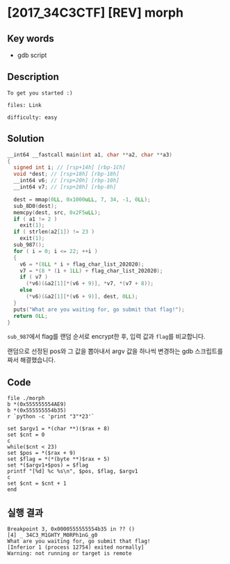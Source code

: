 # [2017_34C3CTF] \[REV] morph

## Key words

* gdb script

## Description

```
To get you started :)

files: Link

difficulty: easy
```

## Solution

```c
__int64 __fastcall main(int a1, char **a2, char **a3)
{
  signed int i; // [rsp+14h] [rbp-1Ch]
  void *dest; // [rsp+18h] [rbp-18h]
  __int64 v6; // [rsp+20h] [rbp-10h]
  __int64 v7; // [rsp+28h] [rbp-8h]

  dest = mmap(0LL, 0x1000uLL, 7, 34, -1, 0LL);
  sub_8D0(dest);
  memcpy(dest, src, 0x2F5uLL);
  if ( a1 != 2 )
    exit(1);
  if ( strlen(a2[1]) != 23 )
    exit(1);
  sub_987();
  for ( i = 0; i <= 22; ++i )
  {
    v6 = *(8LL * i + flag_char_list_202020);
    v7 = *(8 * (i + 1LL) + flag_char_list_202020);
    if ( v7 )
      (*v6)(&a2[1][*(v6 + 9)], *v7, *(v7 + 8));
    else
      (*v6)(&a2[1][*(v6 + 9)], dest, 0LL);
  }
  puts("What are you waiting for, go submit that flag!");
  return 0LL;
}
```

`sub_987`에서 flag를 랜덤 순서로 encrypt한 후, 입력 값과 `flag`를 비교합니다.

랜덤으로 선정된 pos와 그 값을 뽑아내서 argv 값을 하나씩 변경하는 gdb 스크립트를 짜서 해결했습니다.

## Code

```
file ./morph
b *(0x555555554AE9)
b *(0x555555554b35)
r `python -c 'print "3"*23'`

set $argv1 = *(char **)($rax + 8)
set $cnt = 0
c
while($cnt < 23)
set $pos = *($rax + 9)
set $flag = *(*(byte **)$rax + 5)
set *($argv1+$pos) = $flag
printf "[%d] %c %s\n", $pos, $flag, $argv1
c
set $cnt = $cnt + 1
end
```

## 실행 결과

```
Breakpoint 3, 0x0000555555554b35 in ?? ()
[4] _ 34C3_M1GHTY_M0RPh1nG_g0
What are you waiting for, go submit that flag!
[Inferior 1 (process 12754) exited normally]
Warning: not running or target is remote
```

